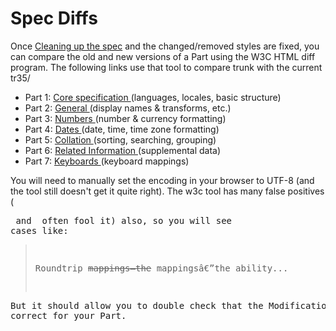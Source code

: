 # Spec Diffs

Once [Cleaning up the spec](index.md) and the changed/removed styles are fixed,
you can compare the old and new versions of a Part using the W3C HTML diff
program. The following links use that tool to compare trunk with the current
tr35/

*   Part 1: [Core specification
    ](http://services.w3.org/htmldiff?doc1=http%3A%2F%2Fwww.unicode.org%2Freports%2Ftr35%2F&doc2=http%3A%2F%2Funicode.org%2Frepos%2Fcldr%2Ftrunk%2Fspecs%2Fldml%2Ftr35.html)(languages,
    locales, basic structure)
*   Part 2: [General
    ](http://services.w3.org/htmldiff?doc1=http%3A%2F%2Fwww.unicode.org%2Freports%2Ftr35%2Ftr35-general.html&doc2=http%3A%2F%2Funicode.org%2Frepos%2Fcldr%2Ftrunk%2Fspecs%2Fldml%2Ftr35-general.html)(display
    names & transforms, etc.)
*   Part 3: [Numbers
    ](http://services.w3.org/htmldiff?doc1=http%3A%2F%2Fwww.unicode.org%2Freports%2Ftr35%2Ftr35-numbers.html&doc2=http%3A%2F%2Funicode.org%2Frepos%2Fcldr%2Ftrunk%2Fspecs%2Fldml%2Ftr35-numbers.html)(number
    & currency formatting)
*   Part 4: [Dates
    ](http://services.w3.org/htmldiff?doc1=http%3A%2F%2Fwww.unicode.org%2Freports%2Ftr35%2Ftr35-dates.html&doc2=http%3A%2F%2Funicode.org%2Frepos%2Fcldr%2Ftrunk%2Fspecs%2Fldml%2Ftr35-dates.html)(date,
    time, time zone formatting)
*   Part 5: [Collation
    ](http://services.w3.org/htmldiff?doc1=http%3A%2F%2Fwww.unicode.org%2Freports%2Ftr35%2Ftr35-collation.html&doc2=http%3A%2F%2Funicode.org%2Frepos%2Fcldr%2Ftrunk%2Fspecs%2Fldml%2Ftr35-collation.html)(sorting,
    searching, grouping)
*   Part 6: [Related Information
    ](http://services.w3.org/htmldiff?doc1=http%3A%2F%2Fwww.unicode.org%2Freports%2Ftr35%2Ftr35-info.html&doc2=http%3A%2F%2Funicode.org%2Frepos%2Fcldr%2Ftrunk%2Fspecs%2Fldml%2Ftr35-info.html)(supplemental
    data)
*   Part 7: [Keyboards
    ](http://services.w3.org/htmldiff?doc1=http%3A%2F%2Fwww.unicode.org%2Freports%2Ftr35%2Ftr35-keyboards.html&doc2=http%3A%2F%2Funicode.org%2Frepos%2Fcldr%2Ftrunk%2Fspecs%2Fldml%2Ftr35-keyboards.html)(keyboard
    mappings)

You will need to manually set the encoding in your browser to UTF-8 (and the
tool still doesn't get it quite right). The w3c tool has many false positives
(<pre> and <table> often fool it) also, so you will see cases like:

> Roundtrip ~~mappings—the~~ mappingsâ€”the ability...

But it should allow you to double check that the Modifications are correct for
your Part.
